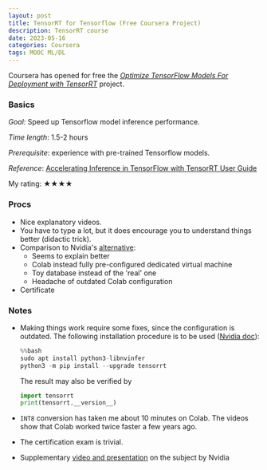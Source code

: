 ```yaml
---
layout: post
title: TensorRT for Tensorflow (Free Coursera Project)
description: TensorRT course
date: 2023-05-16
categories: Coursera
tags: MOOC ML/DL
---
```


Coursera has opened for free the [_Optimize TensorFlow Models For Deployment with TensorRT_](https://www.coursera.org/learn/tensorflow-tensorrt/home/welcome) project.

### Basics
*Goal:* Speed up Tensorflow model inference performance.

*Time length*: 1.5-2 hours

*Prerequisite*: experience with pre-trained Tensorflow models.

*Reference*: [Accelerating Inference in TensorFlow with TensorRT User Guide](https://docs.nvidia.com/deeplearning/frameworks/tf-trt-user-guide/index.html)

My rating: ★★★★

### Procs
* Nice explanatory videos.
* You have to type a lot, but it does encourage you to understand things better (didactic trick).
* Comparison to Nvidia's [alternative](https://courses.nvidia.com/courses/course-v1:DLI+L-FX-18+V2/):
	- Seems to explain better
	- Colab instead fully pre-configured dedicated virtual machine
	- Toy database instead of the 'real' one
	- Headache of outdated Colab configuration
* Certificate


### Notes

*   Making things work require some fixes, since the configuration is outdated. The following installation procedure is to be used ([Nvidia doc](https://docs.nvidia.com/deeplearning/tensorrt/install-guide/index.html)):
 
    ```python
    %%bash
    sudo apt install python3-libnvinfer
    python3 -m pip install --upgrade tensorrt
    ```

	The result may also be  verified by
	
	```python
    import tensorrt
    print(tensorrt.__version__)
    ```

* `INT8` conversion has taken me about 10 minutes on Colab. The videos show that Colab worked twice faster a few years ago.
* The certification exam is trivial.
* Supplementary [video and presentation](https://developer.nvidia.com/gtc/2020/video/s22408) on the subject by Nvidia 

